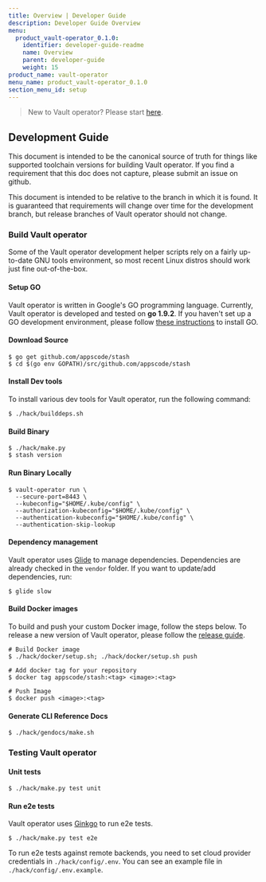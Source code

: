 ```yaml
---
title: Overview | Developer Guide
description: Developer Guide Overview
menu:
  product_vault-operator_0.1.0:
    identifier: developer-guide-readme
    name: Overview
    parent: developer-guide
    weight: 15
product_name: vault-operator
menu_name: product_vault-operator_0.1.0
section_menu_id: setup
---
```


> New to Vault operator? Please start [here](/docs/concepts/README.md).

## Development Guide
This document is intended to be the canonical source of truth for things like supported toolchain versions for building Vault operator.
If you find a requirement that this doc does not capture, please submit an issue on github.

This document is intended to be relative to the branch in which it is found. It is guaranteed that requirements will change over time
for the development branch, but release branches of Vault operator should not change.

### Build Vault operator
Some of the Vault operator development helper scripts rely on a fairly up-to-date GNU tools environment, so most recent Linux distros should
work just fine out-of-the-box.

#### Setup GO
Vault operator is written in Google's GO programming language. Currently, Vault operator is developed and tested on **go 1.9.2**. If you haven't set up a GO
development environment, please follow [these instructions](https://golang.org/doc/code.html) to install GO.

#### Download Source

```console
$ go get github.com/appscode/stash
$ cd $(go env GOPATH)/src/github.com/appscode/stash
```

#### Install Dev tools
To install various dev tools for Vault operator, run the following command:
```console
$ ./hack/builddeps.sh
```

#### Build Binary
```
$ ./hack/make.py
$ stash version
```

#### Run Binary Locally

```console
$ vault-operator run \
  --secure-port=8443 \
  --kubeconfig="$HOME/.kube/config" \
  --authorization-kubeconfig="$HOME/.kube/config" \
  --authentication-kubeconfig="$HOME/.kube/config" \
  --authentication-skip-lookup
```

#### Dependency management
Vault operator uses [Glide](https://github.com/Masterminds/glide) to manage dependencies. Dependencies are already checked in the `vendor` folder. If you want to update/add dependencies, run:

```console
$ glide slow
```

#### Build Docker images
To build and push your custom Docker image, follow the steps below. To release a new version of Vault operator, please follow the [release guide](/docs/setup/developer-guide/release.md).

```console
# Build Docker image
$ ./hack/docker/setup.sh; ./hack/docker/setup.sh push

# Add docker tag for your repository
$ docker tag appscode/stash:<tag> <image>:<tag>

# Push Image
$ docker push <image>:<tag>
```

#### Generate CLI Reference Docs
```console
$ ./hack/gendocs/make.sh
```

### Testing Vault operator
#### Unit tests
```console
$ ./hack/make.py test unit
```

#### Run e2e tests
Vault operator uses [Ginkgo](http://onsi.github.io/ginkgo/) to run e2e tests.
```console
$ ./hack/make.py test e2e
```

To run e2e tests against remote backends, you need to set cloud provider credentials in `./hack/config/.env`. You can see an example file in `./hack/config/.env.example`.
